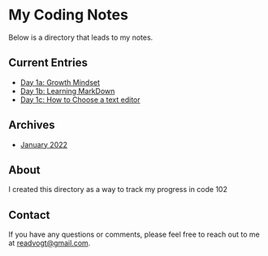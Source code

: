 # My Coding Notes

Below is a directory that leads to my notes.

## Current Entries

- [Day 1a: Growth Mindset](../blob/main/102-Notes/day1.md)
- [Day 1b: Learning MarkDown](..//blob/main/102-Notes/day1b.md)
- [Day 1c: How to Choose a text editor](..//blob/main/102-Notes/day1c.md)

## Archives

- [January 2022](january2022.md)


## About

I created this directory as a way to track my progress in code 102

## Contact

If you have any questions or comments, please feel free to reach out to me at [readvogt@gmail.com](mailto:readvogt@gmail.com).

